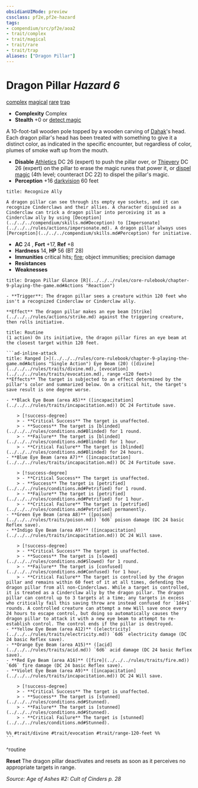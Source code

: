 ```yaml
---
obsidianUIMode: preview
cssclass: pf2e,pf2e-hazard
tags:
- compendium/src/pf2e/aoa2
- trait/complex
- trait/magical
- trait/rare
- trait/trap
aliases: ["Dragon Pillar"]
---
```

# Dragon Pillar *Hazard 6*  
[complex](../../../Rules/traits/complex.md)  [magical](../../../Rules/traits/magical.md)  [rare](../../../Rules/traits/rare.md)  [trap](../../../Rules/traits/trap.md)  

- **Complexity** Complex
- **Stealth** +0 or [detect magic](../../spells/detect-magic.md)  

A 10-foot-tall wooden pole topped by a wooden carving of [Dahak](../../setting/deities/dahak-logm.md)'s head. Each dragon pillar's head has been treated with something to give it a distinct color, as indicated in the specific encounter, but regardless of color, plumes of smoke waft up from the mouth.

- **Disable** [Athletics](../../skills.md#Athletics) DC 26 (expert) to push the pillar over, or [Thievery](../../skills.md#Thievery) DC 26 (expert) on the pillar to erase the magic runes that power it, or [dispel magic](../../spells/dispel-magic.md) (4th level; counteract DC 22) to dispel the pillar's magic.  
- **Perception** +16 [darkvision](../../../Rules/abilities/darkvision.md) 60 feet  

```ad-embed-ability
title: Recognize Ally

A dragon pillar can see through its empty eye sockets, and it can recognize Cinderclaws and their allies. A character disguised as a Cinderclaw can trick a dragon pillar into perceiving it as a Cinderclaw ally by using [Deception](../../../compendium/skills.md#Deception) to [Impersonate](../../../rules/actions/impersonate.md). A dragon pillar always uses [Perception](../../../compendium/skills.md#Perception) for initiative.
```

- **AC** 24 , **Fort** +17, **Ref** +8
- **Hardness** 14, **HP** 56 (BT 28)
- **Immunities** critical hits; [fire](../../../Rules/traits/fire.md); object immunities; precision damage
- **Resistances** 
- **Weaknesses** 
     
```ad-embed-ability
title: Dragon Pillar Glance [R](../../../rules/core-rulebook/chapter-9-playing-the-game.md#Actions "Reaction")

- **Trigger**: The dragon pillar sees a creature within 120 feet who isn't a recognized Cinderclaw or Cinderclaw ally.

**Effect** The dragon pillar makes an eye beam [Strike](../../../rules/actions/strike.md) against the triggering creature, then rolls initiative.
```

````ad-pf2-summary
title: Routine
(1 action) On its initiative, the dragon pillar fires an eye beam at the closest target within 120 feet.

```ad-inline-attack
title: Ranged [>](../../../rules/core-rulebook/chapter-9-playing-the-game.md#Actions "Single Action") Eye Beam (20) ([divine](../../../rules/traits/divine.md), [evocation](../../../rules/traits/evocation.md), range <120 feet>)
**Effects** The target is subjected to an effect determined by the pillar's color and summarized below. On a critical hit, the target's save result is one degree worse.

- **Black Eye Beam (area A5)** ([incapacitation](../../../rules/traits/incapacitation.md)) DC 24 Fortitude save.  
  
    > [!success-degree]   
    > - **Critical Success** The target is unaffected.  
    > - **Success** The target is [blinded](../../../rules/conditions.md#Blinded) for 1 round.  
    > - **Failure** The target is [blinded](../../../rules/conditions.md#Blinded) for 1 hour.  
    > - **Critical Failure** The target is [blinded](../../../rules/conditions.md#Blinded) for 24 hours.
- **Blue Eye Beam (area A7)** ([incapacitation](../../../rules/traits/incapacitation.md)) DC 24 Fortitude save.  
  
    > [!success-degree]   
    > - **Critical Success** The target is unaffected.  
    > - **Success** The target is [petrified](../../../rules/conditions.md#Petrified) for 1 round.  
    > - **Failure** The target is [petrified](../../../rules/conditions.md#Petrified) for 1 hour.  
    > - **Critical Failure** The target is [petrified](../../../rules/conditions.md#Petrified) permanently.
- **Green Eye Beam (area A8)** ([poison](../../../rules/traits/poison.md)) `6d6` poison damage (DC 24 basic Reflex save).
- **Indigo Eye Beam (area A9)** ([incapacitation](../../../rules/traits/incapacitation.md)) DC 24 Will save.  
  
    > [!success-degree]   
    > - **Critical Success** The target is unaffected.  
    > - **Success** The target is [slowed](../../../rules/conditions.md#Slowed) for 1 round.  
    > - **Failure** The target is [confused](../../../rules/conditions.md#Confused) for 1 hour.  
    > - **Critical Failure** The target is controlled by the dragon pillar and remains within 60 feet of it at all times, defending the dragon pillar from all non-Cinderclaws. While a target is controlled, it is treated as a Cinderclaw ally by the dragon pillar. The dragon pillar can control up to 3 targets at a time; any targets in excess who critically fail this saving throw are instead confused for `1d4+1` rounds. A controlled creature can attempt a new Will save once every 24 hours to escape control, but doing so automatically causes the dragon pillar to attack it with a new eye beam to attempt to re-establish control. The control ends if the pillar is destroyed.
- **Yellow Eye Beam (area A12)** ([electricity](../../../rules/traits/electricity.md)) `6d6` electricity damage (DC 24 basic Reflex save).
- **Orange Eye Beam (area A15)** ([acid](../../../rules/traits/acid.md)) `6d6` acid damage (DC 24 basic Reflex save).
- **Red Eye Beam (area A16)** ([fire](../../../rules/traits/fire.md)) `6d6` fire damage (DC 24 basic Reflex save).
- **Violet Eye Beam (area A9)** ([incapacitation](../../../rules/traits/incapacitation.md)) DC 24 Will save.  
  
    > [!success-degree]   
    > - **Critical Success** The target is unaffected.  
    > - **Success** The target is [stunned](../../../rules/conditions.md#Stunned).  
    > - **Failure** The target is [stunned](../../../rules/conditions.md#Stunned).  
    > - **Critical Failure** The target is [stunned](../../../rules/conditions.md#Stunned).

%% #trait/divine #trait/evocation #trait/range-120-feet %%
```
````
^routine

**Reset** The dragon pillar deactivates and resets as soon as it perceives no appropriate targets in range.  

*Source: Age of Ashes #2: Cult of Cinders p. 28*
